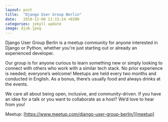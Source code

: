 ```yaml
---
layout: post
title:  "Django User Group Berlin"
date:   2018-12-08 11:15:24 +0200
categories: jekyll update
image: djub.jpeg
---
```


Django User Group Berlin is a meetup community for anyone interested in Django or Python, whether you're just starting out or already an experienced developer.

Our group is for anyone curious to learn something new or simply looking to connect with others who work with a similar tech stack. No prior experience is needed; everyone’s welcome! Meetups are held every two months and conducted in English. As a bonus, there’s usually food and always drinks at the events.

We care all about being open, inclusive, and community-driven. If you have an idea for a talk or you want to collaborate as a host? We’d love to hear from you!

Meetup: [https://www.meetup.com/django-user-group-berlin/][meetup]

[meetup]:  	https://www.meetup.com/django-user-group-berlin/
